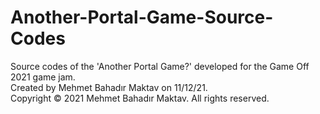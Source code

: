 # Another-Portal-Game-Source-Codes
Source codes of the 'Another Portal Game?' developed for the Game Off 2021 game jam. <br />
Created by Mehmet Bahadır Maktav on 11/12/21. <br />
Copyright © 2021 Mehmet Bahadır Maktav. All rights reserved.
